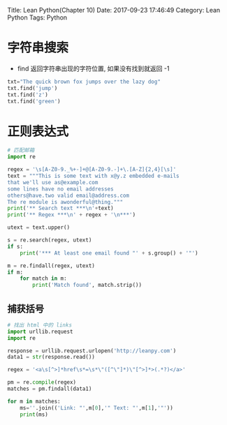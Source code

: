 Title: Lean Python(Chapter 10)
Date: 2017-09-23 17:46:49
Category: Lean Python
Tags: Python

字符串搜索
========

* find 返回字符串出现的字符位置, 如果没有找到就返回 -1

```python
txt="The quick brown fox jumps over the lazy dog"
txt.find('jump')
txt.find('z')
txt.find('green')
```

<!-- more -->

正则表达式
========

```python
# 匹配邮箱
import re

regex = '\s[A-Z0-9._%+-]+@[A-Z0-9.-]+\.[A-Z]{2,4}[\s]'
text = """This is some text with x@y.z embedded e-mails
that we'll use as@example.com
some lines have no email addresses
others@have.two valid email@address.com
The re module is awonderful@thing."""
print('** Search text ***\n'+text)
print('** Regex ***\n' + regex + '\n***')

utext = text.upper()

s = re.search(regex, utext)
if s:
    print('*** At least one email found "' + s.group() + '"')

m = re.findall(regex, utext)
if m:
    for match in m:
        print('Match found', match.strip())
```

## 捕获括号

```python
# 找出 html 中的 links
import urllib.request
import re

response = urllib.request.urlopen('http://leanpy.com')
data1 = str(response.read())

regex = '<a\s[^>]*href\s*=\s*\"([^\"]*)\"[^>]*>(.*?)</a>'

pm = re.compile(regex)
matches = pm.findall(data1)

for m in matches:
    ms=''.join(('Link: "',m[0],'" Text: "',m[1],'"'))
    print(ms)
```



